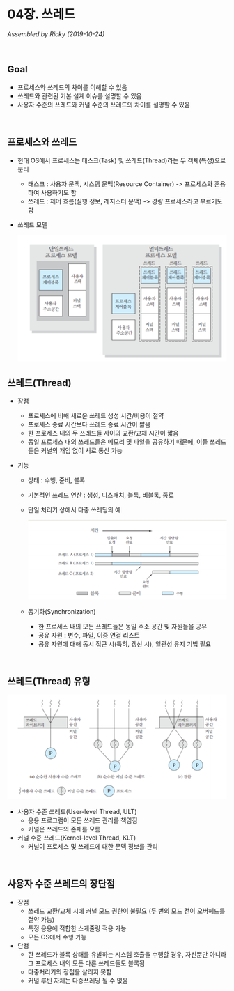 # 04장. 쓰레드

*Assembled by Ricky (2019-10-24)*

<br/>

## Goal

- 프로세스와 쓰레드의 차이를 이해할 수 있음
- 쓰레드와 관련된 기본 설계 이슈를 설명할 수 있음
- 사용자 수준의 쓰레드와 커널 수준의 쓰레드의 차이를 설명할 수 있음

<br/>

## 프로세스와 쓰레드

- 현대 OS에서 프로세스는 태스크(Task) 및 쓰레드(Thread)라는 두 객체(특성)으로 분리

  - 태스크 : 사용자 문맥, 시스템 문맥(Resource Container) -> 프로세스와 혼용하여 사용하기도 함
  - 쓰레드 : 제어 흐름(실행 정보, 레지스터 문맥) -> 경량 프로세스라고 부르기도 함

- 쓰레드 모델

  <img src="../resources/os-04-001.png">

## 쓰레드(Thread)

- 장점

  - 프로세스에 비해 새로운 쓰레드 생성 시간/비용이 절약
  - 프로세스 종료 시간보다 쓰레드 종료 시간이 짦음
  - 한 프로세스 내의 두 쓰레드들 사이의 교환/교체 시간이 짧음
  - 동일 프로세스 내의 쓰레드들은 메모리 및 파일을 공유하기 때문에, 이들 쓰레드들은 커널의 개입 없이 서로 통신 가능

- 기능

  - 상태 : 수행, 준비, 블록
  - 기본적인 쓰레드 연산 : 생성, 디스패치, 블록, 비블록, 종료

  - 단일 처리기 상에서 다중 쓰레딩의 예

    <img src="../resources/os-04-002.png">

  - 동기화(Synchronization)

    - 한 프로세스 내의 모든 쓰레드들은 동일 주소 공간 및 자원들을 공유
    - 공유 자원 : 변수, 파일, 이중 연결 리스트
    - 공유 자원에 대해 동시 접근 시(특히, 갱신 시), 일관성 유지 기법 필요

<br/>

## 쓰레드(Thread) 유형

<img src="../resources/os-04-003.png">

- 사용자 수준 쓰레드(User-level Thread, ULT)
  - 응용 프로그램이 모든 쓰레드 관리를 책임짐
  - 커널은 쓰레드의 존재를 모름
- 커널 수준 쓰레드(Kernel-level Thread, KLT)
  - 커널이 프로세스 및 쓰레드에 대한 문맥 정보를 관리

<br/>

## 사용자 수준 쓰레드의 장단점

- 장점 
  - 쓰레드 교환/교체 시에 커널 모드 권한이 불필요 (두 번의 모드 전이 오버헤드를 절약 가능) 
  - 특정 응용에 적합한 스케줄링 적용 가능
  - 모든 OS에서 수행 가능 
- 단점
  - 한 쓰레드가 블록 상태를 유발하는 시스템 호출을 수행할 경우, 자신뿐만 아니라 그 프로세스 내의 모든 다른 쓰레드들도 블록됨
  - 다중처리기의 장점을 살리지 못함
  - 커널 루틴 자체는 다중쓰레딩 될 수 없음


